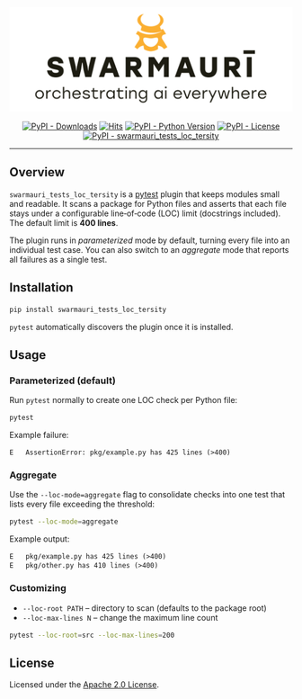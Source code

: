 ![Swarmauri Logo](https://github.com/swarmauri/swarmauri-sdk/blob/3d4d1cfa949399d7019ae9d8f296afba773dfb7f/assets/swarmauri.brand.theme.svg)

<p align="center">
    <a href="https://pypi.org/project/swarmauri_tests_loc_tersity/">
        <img src="https://img.shields.io/pypi/dm/swarmauri_tests_loc_tersity" alt="PyPI - Downloads"/></a>
    <a href="https://hits.sh/github.com/swarmauri/swarmauri-sdk/tree/master/pkgs/experimental/swarmauri_tests_loc_tersity/">
        <img alt="Hits" src="https://hits.sh/github.com/swarmauri/swarmauri-sdk/tree/master/pkgs/experimental/swarmauri_tests_loc_tersity.svg"/></a>
    <a href="https://pypi.org/project/swarmauri_tests_loc_tersity/">
        <img src="https://img.shields.io/pypi/pyversions/swarmauri_tests_loc_tersity" alt="PyPI - Python Version"/></a>
    <a href="https://pypi.org/project/swarmauri_tests_loc_tersity/">
        <img src="https://img.shields.io/pypi/l/swarmauri_tests_loc_tersity" alt="PyPI - License"/></a>
    <a href="https://pypi.org/project/swarmauri_tests_loc_tersity/">
        <img src="https://img.shields.io/pypi/v/swarmauri_tests_loc_tersity?label=swarmauri_tests_loc_tersity&color=green" alt="PyPI - swarmauri_tests_loc_tersity"/></a>
</p>

---

## Overview

`swarmauri_tests_loc_tersity` is a [pytest](https://docs.pytest.org/) plugin that
keeps modules small and readable. It scans a package for Python files and
asserts that each file stays under a configurable line‑of‑code (LOC) limit
(docstrings included). The default limit is **400 lines**.

The plugin runs in *parameterized* mode by default, turning every file into an
individual test case. You can also switch to an *aggregate* mode that reports
all failures as a single test.

## Installation

```bash
pip install swarmauri_tests_loc_tersity
```

`pytest` automatically discovers the plugin once it is installed.

## Usage

### Parameterized (default)

Run `pytest` normally to create one LOC check per Python file:

```bash
pytest
```

Example failure:

```
E   AssertionError: pkg/example.py has 425 lines (>400)
```

### Aggregate

Use the `--loc-mode=aggregate` flag to consolidate checks into one test that
lists every file exceeding the threshold:

```bash
pytest --loc-mode=aggregate
```

Example output:

```
E   pkg/example.py has 425 lines (>400)
E   pkg/other.py has 410 lines (>400)
```

### Customizing

* `--loc-root PATH` – directory to scan (defaults to the package root)
* `--loc-max-lines N` – change the maximum line count

```bash
pytest --loc-root=src --loc-max-lines=200
```

## License

Licensed under the [Apache 2.0 License](LICENSE).


